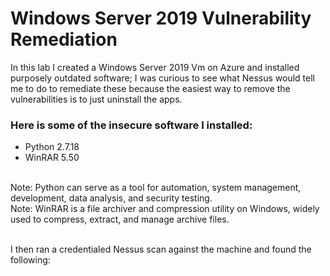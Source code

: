 # Windows Server 2019 Vulnerability Remediation
In this lab I created a Windows Server 2019 Vm on Azure and installed purposely outdated software; I was curious to see what Nessus would tell me to do to remediate these because the easiest way to remove the vulnerabilities is to just uninstall the apps. 
</br>
### Here is some of the insecure software I installed:
- Python 2.7.18
- WinRAR 5.50

</br>Note: Python can serve as a tool for automation, system management, development, data analysis, and security testing.
</br>Note: WinRAR is a file archiver and compression utility on Windows, widely used to compress, extract, and manage archive files.

</br>I then ran a credentialed Nessus scan against the machine and found the following:
